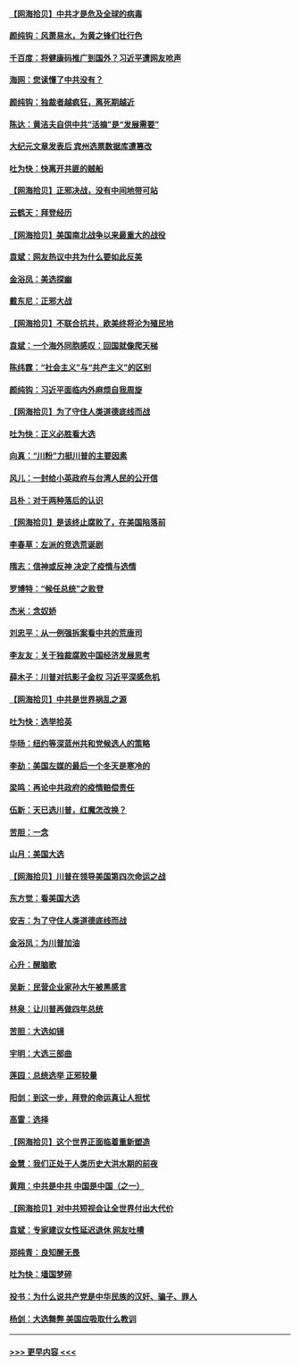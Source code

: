 #### [【网海拾贝】中共才是危及全球的病毒](../pages/nsc993/n12571204.md?t=11242202) 
#### [颜纯钩：风萧易水，为黄之锋们壮行色](../pages/nsc993/n12571487.md?t=11242202) 
#### [千百度：将健康码推广到国外？习近平遭网友呛声](../pages/nsc993/n12570808.md?t=11242202) 
#### [海网：您读懂了中共没有？](../pages/nsc993/n12570487.md?t=11242202) 
#### [颜纯钩：独裁者越疯狂，离死期越近](../pages/nsc993/n12569055.md?t=11242202) 
#### [陈达：黄洁夫自供中共“活摘”是“发展需要”](../pages/nsc993/n12568541.md?t=11242202) 
#### [大纪元文章发表后 宾州选票数据库遭篡改](../pages/nsc993/n12568105.md?t=11242202) 
#### [吐为快：快离开共匪的贼船](../pages/nsc993/n12568462.md?t=11242202) 
#### [【网海拾贝】正邪决战，没有中间地带可站](../pages/nsc993/n12568439.md?t=11242202) 
#### [云鹤天：拜登经历](../pages/nsc993/n12567294.md?t=11242202) 
#### [【网海拾贝】美国南北战争以来最重大的战役](../pages/nsc993/n12567247.md?t=11242202) 
#### [袁斌：网友热议中共为什么要如此反美](../pages/nsc993/n12567162.md?t=11242202) 
#### [金浴凤：美选探幽](../pages/nsc993/n12567147.md?t=11242202) 
#### [戴东尼：正邪大战](../pages/nsc993/n12567033.md?t=11242202) 
#### [【网海拾贝】不联合抗共，欧美终将沦为殖民地](../pages/nsc993/n12565068.md?t=11242202) 
#### [袁斌：一个海外同胞感叹：回国就像爬天梯](../pages/nsc993/n12564986.md?t=11242202) 
#### [陈纬霆：“社会主义”与“共产主义”的区别](../pages/nsc993/n12562417.md?t=11242202) 
#### [颜纯钩：习近平面临内外麻烦自我周旋](../pages/nsc993/n12563356.md?t=11242202) 
#### [【网海拾贝】为了守住人类道德底线而战](../pages/nsc993/n12562542.md?t=11242202) 
#### [吐为快：正义必胜看大选](../pages/nsc993/n12561967.md?t=11242202) 
#### [向真：“川粉”力挺川普的主要因素](../pages/nsc993/n12560774.md?t=11242202) 
#### [风儿：一封给小英政府与台湾人民的公开信](../pages/nsc993/n12560581.md?t=11242202) 
#### [吕朴：对于两种落后的认识](../pages/nsc993/n12560492.md?t=11242202) 
#### [【网海拾贝】是该终止腐败了，在美国陷落前](../pages/nsc993/n12559936.md?t=11242202) 
#### [李春草：左派的竞选荒诞剧](../pages/nsc993/n12558380.md?t=11242202) 
#### [隋志：信神或反神 决定了疫情与选情](../pages/nsc993/n12558255.md?t=11242202) 
#### [罗博特：“候任总统”之败登](../pages/nsc993/n12558189.md?t=11242202) 
#### [杰米：念奴娇](../pages/nsc993/n12558174.md?t=11242202) 
#### [刘忠平：从一例强拆案看中共的荒唐司](../pages/nsc993/n12558036.md?t=11242202) 
#### [李友友：关于独裁腐败中国经济发展思考](../pages/nsc993/n12558004.md?t=11242202) 
#### [薛木子：川普对抗影子金权 习近平深感危机](../pages/nsc993/n12557342.md?t=11242202) 
#### [【网海拾贝】中共是世界祸乱之源](../pages/nsc993/n12555353.md?t=11242202) 
#### [吐为快：选举拾英](../pages/nsc993/n12555041.md?t=11242202) 
#### [华旸：纽约等深蓝州共和党候选人的策略](../pages/nsc993/n12554309.md?t=11242202) 
#### [李劼：美国左媒的最后一个冬天是寒冷的](../pages/nsc993/n12552947.md?t=11242202) 
#### [梁鸣：再论中共政府的疫情赔偿责任](../pages/nsc993/n12553012.md?t=11242202) 
#### [伍新：天已选川普，红魔怎改换？](../pages/nsc993/n12552970.md?t=11242202) 
#### [苦胆：一念](../pages/nsc993/n12552957.md?t=11242202) 
#### [山月：美国大选](../pages/nsc993/n12552446.md?t=11242202) 
#### [【网海拾贝】川普在领导美国第四次命运之战](../pages/nsc993/n12551973.md?t=11242202) 
#### [东方觉：看美国大选](../pages/nsc993/n12551647.md?t=11242202) 
#### [安吉：为了守住人类道德底线而战](../pages/nsc993/n12551111.md?t=11242202) 
#### [金浴凤：为川普加油](../pages/nsc993/n12551085.md?t=11242202) 
#### [心升：醒脑歌](../pages/nsc993/n12550984.md?t=11242202) 
#### [吴新：民营企业家孙大午被黑感言](../pages/nsc993/n12550656.md?t=11242202) 
#### [林泉：让川普再做四年总统](../pages/nsc993/n12550640.md?t=11242202) 
#### [苦胆：大选如镜](../pages/nsc993/n12550630.md?t=11242202) 
#### [宇明：大选三部曲](../pages/nsc993/n12550603.md?t=11242202) 
#### [莲园：总统选举 正邪较量](../pages/nsc993/n12550594.md?t=11242202) 
#### [阳剑：到这一步，拜登的命运真让人担忧](../pages/nsc993/n12549093.md?t=11242202) 
#### [高雷：选择](../pages/nsc993/n12549087.md?t=11242202) 
#### [【网海拾贝】这个世界正面临着重新塑造](../pages/nsc993/n12548326.md?t=11242202) 
#### [金慧：我们正处于人类历史大洪水期的前夜](../pages/nsc993/n12547914.md?t=11242202) 
#### [黄翔：中共是中共 中国是中国（之一）](../pages/nsc993/n12547576.md?t=11242202) 
#### [【网海拾贝】对中共短视会让全世界付出大代价](../pages/nsc993/n12546043.md?t=11242202) 
#### [袁斌：专家建议女性延迟退休 网友吐槽](../pages/nsc993/n12545424.md?t=11242202) 
#### [郑纯青：良知醒无畏](../pages/nsc993/n12545394.md?t=11242202) 
#### [吐为快：墙国梦碎](../pages/nsc993/n12545309.md?t=11242202) 
#### [投书：为什么说共产党是中华民族的汉奸、骗子、罪人](../pages/nsc993/n12545089.md?t=11242202) 
#### [杨剑：大选舞弊 美国应吸取什么教训](../pages/nsc993/n12543937.md?t=11242202) 

----
#### [ >>> 更早内容 <<< ](../indexes/nsc993-earlier.md)
